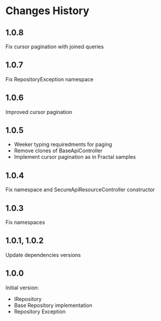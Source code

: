 # Changes History

1.0.8
-----
Fix cursor pagination with joined queries

1.0.7
-----
Fix RepositoryException namespace

1.0.6
-----
Improved cursor pagination

1.0.5
-----
- Weeker typing requiredments for paging
- Remove clones of BaseApiController
- Implement cursor pagination as in Fractal samples

1.0.4
-----
Fix namespace and SecureApiResourceController constructor

1.0.3
-----
Fix namespaces

1.0.1, 1.0.2
-----
Update dependencies versions

1.0.0
-----

Initial version:
* IRepository
* Base Repository implementation
* Repository Exception
